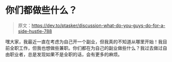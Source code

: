 # 你们都做些什么？

> 原文：<https://dev.to/ptasker/discussion-what-do-you-guys-do-for-a-side-hustle-788>

嘿大家，我最近一直在考虑为自己开一个副业，但我真的不知道从哪里开始！我目前全职工作，但我也想做些兼职。你们都在为自己的副业做些什么？我过去做过自由职业者，总是发现如果不是全职的话，会有更多的麻烦。